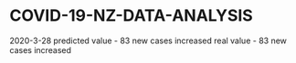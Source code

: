 # COVID-19-NZ-DATA-ANALYSIS

2020-3-28 predicted value - 83 new cases increased
          real value      - 83 new cases increased
